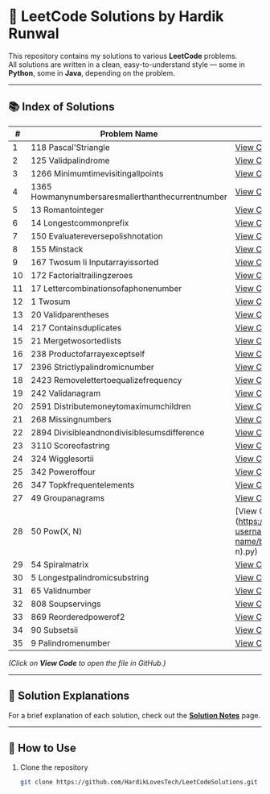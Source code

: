 # 🧩 LeetCode Solutions by Hardik Runwal

This repository contains my solutions to various **LeetCode** problems.  
All solutions are written in a clean, easy-to-understand style — some in **Python**, some in **Java**, depending on the problem.

---

## 📚 Index of Solutions

<!-- INDEX_START -->
| # | Problem Name | Solution Link |
|---|--------------|---------------|
| 1 | 118 Pascal'Striangle | [View Code](https://github.com/your-github-username/your-repo-name/blob/main/solutions/118_Pascal'sTriangle.py) |
| 2 | 125 Validpalindrome | [View Code](https://github.com/your-github-username/your-repo-name/blob/main/solutions/125_ValidPalindrome.py) |
| 3 | 1266 Minimumtimevisitingallpoints | [View Code](https://github.com/your-github-username/your-repo-name/blob/main/solutions/1266_MinimumTimeVisitingAllPoints.py) |
| 4 | 1365 Howmanynumbersaresmallerthanthecurrentnumber | [View Code](https://github.com/your-github-username/your-repo-name/blob/main/solutions/1365_HowManyNumbersAreSmallerThantheCurrentNumber.py) |
| 5 | 13 Romantointeger | [View Code](https://github.com/your-github-username/your-repo-name/blob/main/solutions/13_RomanToInteger.py) |
| 6 | 14 Longestcommonprefix | [View Code](https://github.com/your-github-username/your-repo-name/blob/main/solutions/14_LongestCommonPrefix.py) |
| 7 | 150 Evaluatereversepolishnotation | [View Code](https://github.com/your-github-username/your-repo-name/blob/main/solutions/150_EvaluateReversePolishNotation.py) |
| 8 | 155 Minstack | [View Code](https://github.com/your-github-username/your-repo-name/blob/main/solutions/155_MinStack.py) |
| 9 | 167 Twosum Ii Inputarrayissorted | [View Code](https://github.com/your-github-username/your-repo-name/blob/main/solutions/167_TwoSum_II_InputArrayIsSorted.py) |
| 10 | 172 Factorialtrailingzeroes | [View Code](https://github.com/your-github-username/your-repo-name/blob/main/solutions/172_FactorialTrailingZeroes.py) |
| 11 | 17 Lettercombinationsofaphonenumber | [View Code](https://github.com/your-github-username/your-repo-name/blob/main/solutions/17_LetterCombinationsofaPhoneNumber.py) |
| 12 | 1 Twosum | [View Code](https://github.com/your-github-username/your-repo-name/blob/main/solutions/1_TwoSum.py) |
| 13 | 20 Validparentheses | [View Code](https://github.com/your-github-username/your-repo-name/blob/main/solutions/20_ValidParentheses.py) |
| 14 | 217 Containsduplicates | [View Code](https://github.com/your-github-username/your-repo-name/blob/main/solutions/217_ContainsDuplicates.py) |
| 15 | 21 Mergetwosortedlists | [View Code](https://github.com/your-github-username/your-repo-name/blob/main/solutions/21_MergeTwoSortedLists.py) |
| 16 | 238 Productofarrayexceptself | [View Code](https://github.com/your-github-username/your-repo-name/blob/main/solutions/238_ProductofArrayExceptSelf.py) |
| 17 | 2396 Strictlypalindromicnumber | [View Code](https://github.com/your-github-username/your-repo-name/blob/main/solutions/2396_StrictlyPalindromicNumber.py) |
| 18 | 2423 Removelettertoequalizefrequency | [View Code](https://github.com/your-github-username/your-repo-name/blob/main/solutions/2423_RemoveLetterToEqualizeFrequency.py) |
| 19 | 242 Validanagram | [View Code](https://github.com/your-github-username/your-repo-name/blob/main/solutions/242_ValidAnagram.py) |
| 20 | 2591 Distributemoneytomaximumchildren | [View Code](https://github.com/your-github-username/your-repo-name/blob/main/solutions/2591_DistributeMoneytoMaximumChildren.py) |
| 21 | 268 Missingnumbers | [View Code](https://github.com/your-github-username/your-repo-name/blob/main/solutions/268_MissingNumbers.py) |
| 22 | 2894 Divisibleandnondivisiblesumsdifference | [View Code](https://github.com/your-github-username/your-repo-name/blob/main/solutions/2894_DivisibleandNondivisibleSumsDifference.py) |
| 23 | 3110 Scoreofastring | [View Code](https://github.com/your-github-username/your-repo-name/blob/main/solutions/3110_ScoreofaString.py) |
| 24 | 324 Wigglesortii | [View Code](https://github.com/your-github-username/your-repo-name/blob/main/solutions/324_WiggleSortII.py) |
| 25 | 342 Poweroffour | [View Code](https://github.com/your-github-username/your-repo-name/blob/main/solutions/342_PowerofFour.py) |
| 26 | 347 Topkfrequentelements | [View Code](https://github.com/your-github-username/your-repo-name/blob/main/solutions/347_TopKFrequentElements.py) |
| 27 | 49 Groupanagrams | [View Code](https://github.com/your-github-username/your-repo-name/blob/main/solutions/49_GroupAnagrams.py) |
| 28 | 50 Pow(X, N) | [View Code](https://github.com/your-github-username/your-repo-name/blob/main/solutions/50_Pow(x, n).py) |
| 29 | 54 Spiralmatrix | [View Code](https://github.com/your-github-username/your-repo-name/blob/main/solutions/54_SpiralMatrix.py) |
| 30 | 5 Longestpalindromicsubstring | [View Code](https://github.com/your-github-username/your-repo-name/blob/main/solutions/5_LongestPalindromicSubstring.py) |
| 31 | 65 Validnumber | [View Code](https://github.com/your-github-username/your-repo-name/blob/main/solutions/65_ValidNumber.py) |
| 32 | 808 Soupservings | [View Code](https://github.com/your-github-username/your-repo-name/blob/main/solutions/808_SoupServings.py) |
| 33 | 869 Reorderedpowerof2 | [View Code](https://github.com/your-github-username/your-repo-name/blob/main/solutions/869_ReorderedPowerof2.py) |
| 34 | 90 Subsetsii | [View Code](https://github.com/your-github-username/your-repo-name/blob/main/solutions/90_SubsetsII.py) |
| 35 | 9 Palindromenumber | [View Code](https://github.com/your-github-username/your-repo-name/blob/main/solutions/9_PalindromeNumber.py) |
<!-- INDEX_END -->

*(Click on **View Code** to open the file in GitHub.)*

---

## 📝 Solution Explanations

For a brief explanation of each solution, check out the [**Solution Notes**](./EXPLANATIONS.md) page.

---

## 🚀 How to Use

1. Clone the repository  
   ```bash
   git clone https://github.com/HardikLovesTech/LeetCodeSolutions.git

